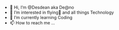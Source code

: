 - 👋 Hi, I’m @Desdean aka De@no
- 👀 I’m interested in flying🚁 and all things Technology
- 🌱 I’m currently learning Coding
- 📫 How to reach me ...

<!---
Desdean/Desdean is a ✨ special ✨ repository because its `README.md` (this file) appears on your GitHub profile.
You can click the Preview link to take a look at your changes.
--->
